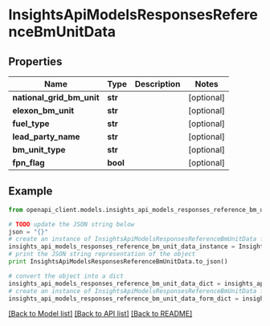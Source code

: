 # InsightsApiModelsResponsesReferenceBmUnitData


## Properties
Name | Type | Description | Notes
------------ | ------------- | ------------- | -------------
**national_grid_bm_unit** | **str** |  | [optional] 
**elexon_bm_unit** | **str** |  | [optional] 
**fuel_type** | **str** |  | [optional] 
**lead_party_name** | **str** |  | [optional] 
**bm_unit_type** | **str** |  | [optional] 
**fpn_flag** | **bool** |  | [optional] 

## Example

```python
from openapi_client.models.insights_api_models_responses_reference_bm_unit_data import InsightsApiModelsResponsesReferenceBmUnitData

# TODO update the JSON string below
json = "{}"
# create an instance of InsightsApiModelsResponsesReferenceBmUnitData from a JSON string
insights_api_models_responses_reference_bm_unit_data_instance = InsightsApiModelsResponsesReferenceBmUnitData.from_json(json)
# print the JSON string representation of the object
print InsightsApiModelsResponsesReferenceBmUnitData.to_json()

# convert the object into a dict
insights_api_models_responses_reference_bm_unit_data_dict = insights_api_models_responses_reference_bm_unit_data_instance.to_dict()
# create an instance of InsightsApiModelsResponsesReferenceBmUnitData from a dict
insights_api_models_responses_reference_bm_unit_data_form_dict = insights_api_models_responses_reference_bm_unit_data.from_dict(insights_api_models_responses_reference_bm_unit_data_dict)
```
[[Back to Model list]](../README.md#documentation-for-models) [[Back to API list]](../README.md#documentation-for-api-endpoints) [[Back to README]](../README.md)


